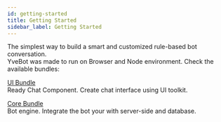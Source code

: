 ```yaml
---
id: getting-started
title: Getting Started
sidebar_label: Getting Started
---
```


The simplest way to build a smart and customized rule-based bot conversation.\
YveBot was made to run on Browser and Node environment. Check the available bundles:

[UI Bundle](ui-bundle.md)\
Ready Chat Component.
Create chat interface using UI toolkit.

[Core Bundle](core-bundle.md)\
Bot engine.
Integrate the bot your with server-side and database.
